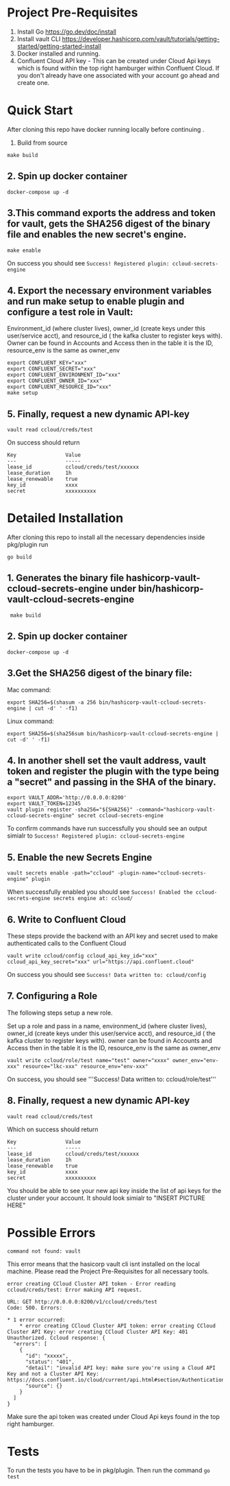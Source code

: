 # Project Pre-Requisites

1. Install Go https://go.dev/doc/install
2. Install vault CLI https://developer.hashicorp.com/vault/tutorials/getting-started/getting-started-install
3. Docker installed and running.
4. Confluent Cloud API key - This can be created under Cloud Api keys which is found within the top right hamburger within Confluent Cloud. If you don't already have one associated with your account go ahead and create one.

# Quick Start
After cloning this repo have docker running locally before continuing .

1. Build from source
 ```shell
 make build
 ```
## 2. Spin up docker container
```shell
docker-compose up -d 
   ```

## 3.This command exports the address and token for vault, gets the SHA256 digest of the binary file and enables the new secret's engine.

```shell
make enable
```
On success you should see 
```Success! Registered plugin: ccloud-secrets-engine```

## 4. Export the necessary environment variables and run make setup to enable plugin and configure a test role in Vault:
Environment_id (where cluster lives), owner_id (create keys under this user/service acct), and resource_id ( the kafka cluster to register keys with).
Owner can be found in Accounts and Access then in the table it is the ID, resource_env is the same as owner_env

```shell
export CONFLUENT_KEY="xxx"
export CONFLUENT_SECRET="xxx"
export CONFLUENT_ENVIRONMENT_ID="xxx"
export CONFLUENT_OWNER_ID="xxx"
export CONFLUENT_RESOURCE_ID="xxx"
make setup
```

## 5. Finally, request a new dynamic API-key
```shell
vault read ccloud/creds/test
```
On success should return
```
Key                Value
---                -----
lease_id           ccloud/creds/test/xxxxxx
lease_duration     1h
lease_renewable    true
key_id             xxxx
secret             xxxxxxxxxx
```

# Detailed Installation
After cloning this repo to install all the necessary dependencies inside pkg/plugin run  
```shell
go build
```

## 1. Generates the binary file hashicorp-vault-ccloud-secrets-engine under bin/hashicorp-vault-ccloud-secrets-engine

```shell
 make build 
 ```

## 2. Spin up docker container
```shell
docker-compose up -d 
   ```

## 3.Get the SHA256 digest of the binary file:
Mac command:
```shell
export SHA256=$(shasum -a 256 bin/hashicorp-vault-ccloud-secrets-engine | cut -d' ' -f1)
```

Linux command:
```shell
export SHA256=$(sha256sum bin/hashicorp-vault-ccloud-secrets-engine | cut -d' ' -f1)
```

## 4. In another shell set the vault address, vault token and register the plugin with the type being a "secret" and passing in the SHA of the binary.

```shell
export VAULT_ADDR='http://0.0.0.0:8200'
export VAULT_TOKEN=12345
vault plugin register -sha256="${SHA256}" -command="hashicorp-vault-ccloud-secrets-engine" secret ccloud-secrets-engine
```

To confirm commands have run successfully you should see an output simialr to ```Success! Registered plugin: ccloud-secrets-engine```

## 5. Enable the new Secrets Engine
```shell
vault secrets enable -path="ccloud" -plugin-name="ccloud-secrets-engine" plugin
```
When successfully enabled you should see ```Success! Enabled the ccloud-secrets-engine secrets engine at: ccloud/```

## 6. Write to Confluent Cloud

These steps provide the backend with an API key and secret used to make authenticated calls to the Confluent Cloud
```shell
vault write ccloud/config ccloud_api_key_id="xxx" ccloud_api_key_secret="xxx" url="https://api.confluent.cloud"
```

On success you should see ```Success! Data written to: ccloud/config```

## 7. Configuring a Role
The following steps setup a new role.

Set up a role and pass in a name, environment_id (where cluster lives), owner_id (create keys under this user/service acct), and resource_id ( the kafka cluster to register keys with).
owner can be found in Accounts and Access then in the table it is the ID, resource_env is the same as owner_env

```shell
vault write ccloud/role/test name="test" owner="xxxx" owner_env="env-xxx" resource="lkc-xxx" resource_env="env-xxx"
```

On success, you should see '''Success! Data written to: ccloud/role/test'''

## 8. Finally, request a new dynamic API-key
```shell
vault read ccloud/creds/test
```

Which on success should return
```
Key                Value
---                -----
lease_id           ccloud/creds/test/xxxxxx
lease_duration     1h
lease_renewable    true
key_id             xxxx
secret             xxxxxxxxxx
```

You should be able to see your new api key inside the list of api keys for the cluster under your account. It should look simialr to "INSERT PICTURE HERE"


# Possible Errors
```
command not found: vault
```
This error means that the hasicorp vault cli isnt installed on the local machine. Please read the Project Pre-Requisites for all necessary tools.

```
error creating CCloud Cluster API token - Error reading ccloud/creds/test: Error making API request.

URL: GET http://0.0.0.0:8200/v1/ccloud/creds/test
Code: 500. Errors:

* 1 error occurred:
	* error creating CCloud Cluster API token: error creating CCloud Cluster API Key: error creating CCloud Cluster API Key: 401 Unauthorized. Ccloud response: {
  "errors": [
    {
      "id": "xxxxx",
      "status": "401",
      "detail": "invalid API key: make sure you're using a Cloud API Key and not a Cluster API Key: https://docs.confluent.io/cloud/current/api.html#section/Authentication",
      "source": {}
    }
  ]
}
```

Make sure the api token was created under Cloud Api keys found in the top right hamburger.

# Tests
To run the tests you have to be in pkg/plugin. Then run the command 
```go test```
